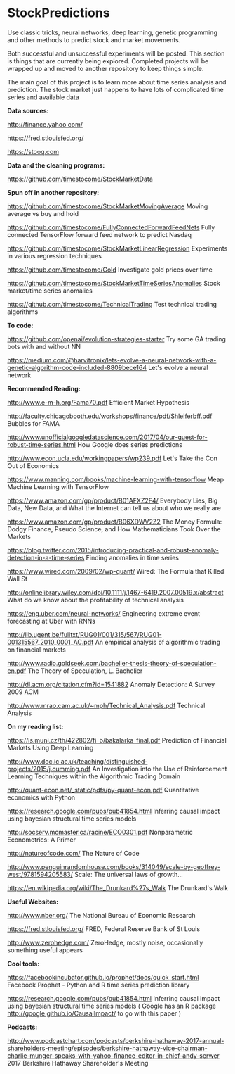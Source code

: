 # StockPredictions
Use classic tricks, neural networks, deep learning, genetic programming and other methods to predict stock and market movements.

Both successful and unsuccessful experiments will be posted. This section is things that are currently being explored. Completed projects will be wrapped up and moved to another repository to keep things simple.

The main goal of this project is to learn more about time series analysis and prediction. The stock market just happens to have lots of complicated time series and available data



<b>Data sources:</b>

http://finance.yahoo.com/

https://fred.stlouisfed.org/

https://stooq.com



<b>Data and the cleaning programs:</b>

https://github.com/timestocome/StockMarketData 



<b>Spun off in another repository:</b> 

https://github.com/timestocome/StockMarketMovingAverage  Moving average vs buy and hold 

https://github.com/timestocome/FullyConnectedForwardFeedNets Fully connected  TensorFlow forward feed network to predict Nasdaq

https://github.com/timestocome/StockMarketLinearRegression  Experiments in various regression techniques 

https://github.com/timestocome/Gold Investigate gold prices over time

https://github.com/timestocome/StockMarketTimeSeriesAnomalies Stock market/time series anomalies

https://github.com/timestocome/TechnicalTrading Test technical trading algorithms



<b>To code:</b>

https://github.com/openai/evolution-strategies-starter  Try some GA trading bots with and without NN 

https://medium.com/@harvitronix/lets-evolve-a-neural-network-with-a-genetic-algorithm-code-included-8809bece164 Let's evolve a neural network 




<b>Recommended Reading:</b> 

http://www.e-m-h.org/Fama70.pdf  Efficient Market Hypothesis 

http://faculty.chicagobooth.edu/workshops/finance/pdf/Shleiferbff.pdf Bubbles for FAMA

http://www.unofficialgoogledatascience.com/2017/04/our-quest-for-robust-time-series.html  How Google does series predictions

http://www.econ.ucla.edu/workingpapers/wp239.pdf Let's Take the Con Out of Economics


https://www.manning.com/books/machine-learning-with-tensorflow Meap Machine Learning with TensorFlow

https://www.amazon.com/gp/product/B01AFXZ2F4/ Everybody Lies, Big Data, New Data, and What the Internet can tell us about who we really are

https://www.amazon.com/gp/product/B06XDWV2Z2 The Money Formula: Dodgy Finance, Pseudo Science, and How Mathematicians Took Over the Markets

https://blog.twitter.com/2015/introducing-practical-and-robust-anomaly-detection-in-a-time-series Finding anomalies in time series 

https://www.wired.com/2009/02/wp-quant/ Wired: The Formula that Killed Wall St

http://onlinelibrary.wiley.com/doi/10.1111/j.1467-6419.2007.00519.x/abstract What do we know about the profitability of technical analysis

https://eng.uber.com/neural-networks/ Engineering extreme event forecasting at Uber with RNNs

http://lib.ugent.be/fulltxt/RUG01/001/315/567/RUG01-001315567_2010_0001_AC.pdf An empirical analysis of algorithmic trading on financial markets 

http://www.radio.goldseek.com/bachelier-thesis-theory-of-speculation-en.pdf The Theory of Speculation, L. Bachelier

http://dl.acm.org/citation.cfm?id=1541882 Anomaly Detection: A Survey 2009 ACM 

http://www.mrao.cam.ac.uk/~mph/Technical_Analysis.pdf Technical Analysis



<b>On my reading list:</b>

https://is.muni.cz/th/422802/fi_b/bakalarka_final.pdf Prediction of Financial Markets Using Deep Learning

http://www.doc.ic.ac.uk/teaching/distinguished-projects/2015/j.cumming.pdf  An Investigation into the Use of Reinforcement Learning Techniques within the Algorithmic Trading Domain 

http://quant-econ.net/_static/pdfs/py-quant-econ.pdf  Quantitative economics with Python 

https://research.google.com/pubs/pub41854.html Inferring causal impact using bayesian structural time series models

http://socserv.mcmaster.ca/racine/ECO0301.pdf Nonparametric Econometrics: A Primer

http://natureofcode.com/ The Nature of Code

http://www.penguinrandomhouse.com/books/314049/scale-by-geoffrey-west/9781594205583/ Scale: The universal laws of growth...

https://en.wikipedia.org/wiki/The_Drunkard%27s_Walk The Drunkard's Walk


<b>Useful Websites:</b>

http://www.nber.org/ The National Bureau of Economic Research 

https://fred.stlouisfed.org/ FRED, Federal Reserve Bank of St Louis

http://www.zerohedge.com/ ZeroHedge, mostly noise, occasionally something useful appears


<b>Cool tools:</b>

https://facebookincubator.github.io/prophet/docs/quick_start.html Facebook Prophet - Python and R time series prediction library

https://research.google.com/pubs/pub41854.html Inferring causal impact using bayesian structural time series models ( Google has an R package http://google.github.io/CausalImpact/ to go with this paper )




<b>Podcasts:</b>

http://www.podcastchart.com/podcasts/berkshire-hathaway-2017-annual-shareholders-meeting/episodes/berkshire-hathaway-vice-chairman-charlie-munger-speaks-with-yahoo-finance-editor-in-chief-andy-serwer 2017 Berkshire Hathaway Shareholder's Meeting



